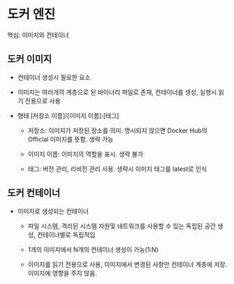 # 도커 엔진

핵심: 이미지와 컨테이너

## 도커 이미지

- 컨테이너 생성시 필요한 요소

- 이미지는 여러개의 계층으로 된 바이너리 파일로 존재, 컨테이너를 생성, 실행시 읽기 전용으로 사용

- 형태 [저장소 이름]/[이미지 이름]:[태그]

  - 저장소: 이미지가 저장된 장소를 의미. 명시되지 않으면 Docker Hub의 Official 이미지를 뜻함. 생략 가능

  - 이미지 이름: 이미지의 역할을 표시. 생략 불가

  - 태그: 버전 관리, 리비전 관리 사용. 생략시 이미지 태그를 latest로 인식

## 도커 컨테이너

- 이미지로 생성되는 컨테이너

  - 파일 시스템, 격리된 시스템 자원및 네트워크를 사용할 수 있는 독립된 공간 생성, 컨테이너별로 독립적임

  - 1개의 이미지에서 N개의 컨테이너 생성이 가능(1:N)

  - 이미지를 읽기 전용으로 사용, 이미지에서 변경된 사항만 컨테이너 계층에 저장. 이미지에 영향을 주지 않음.
